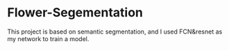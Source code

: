 # Flower-Segementation
This project is based on semantic segmentation, and I used FCN&amp;resnet as my network to train a model.
